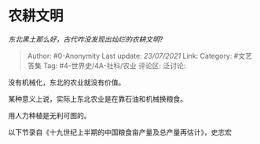 # 农耕文明
*东北黑土那么好，古代咋没发现出灿烂的农耕文明?*

> Author: #0-Anonymity
> Last update: *23/07/2021*
> Link:
> Category: #文艺答集
> Tag: #4-世界史/4A-社科/农业
> 评论区:
> 泛讨论:

没有机械化，东北的农业就没有价值。

某种意义上说，实际上东北农业是在靠石油和机械换粮食。

用人力种植是无利可图的。

以下节录自《十九世纪上半期的中国粮食亩产量及总产量再估计》，史志宏
